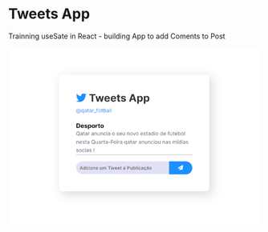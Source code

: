 <h1>Tweets App</h1>
Trainning useSate in React - building App to add Coments to Post 

<p>
  <img src="./.github/design.png" />
</p>
